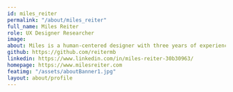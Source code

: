 ```yaml
---
id: miles_reiter
permalink: "/about/miles_reiter"
full_name: Miles Reiter
role: UX Designer Researcher
image:
about: Miles is a human-centered designer with three years of experience working with a variety of early-stage startups across both Design and Product Management. He's passionate about leveraging and scaling user research to better target meaningful outcomes for users and to ensure every part of an experience plays its role in helping to attain them. Outside of work Miles can often be found dabbling in music production and photography, or diving into his ever-in-rotation stacks of books.
github: https://github.com/reitermb
linkedin: https://www.linkedin.com/in/miles-reiter-30b30963/
homepage: https://www.milesreiter.com
featimg: "/assets/aboutBanner1.jpg"
layout: about/profile
---
```

